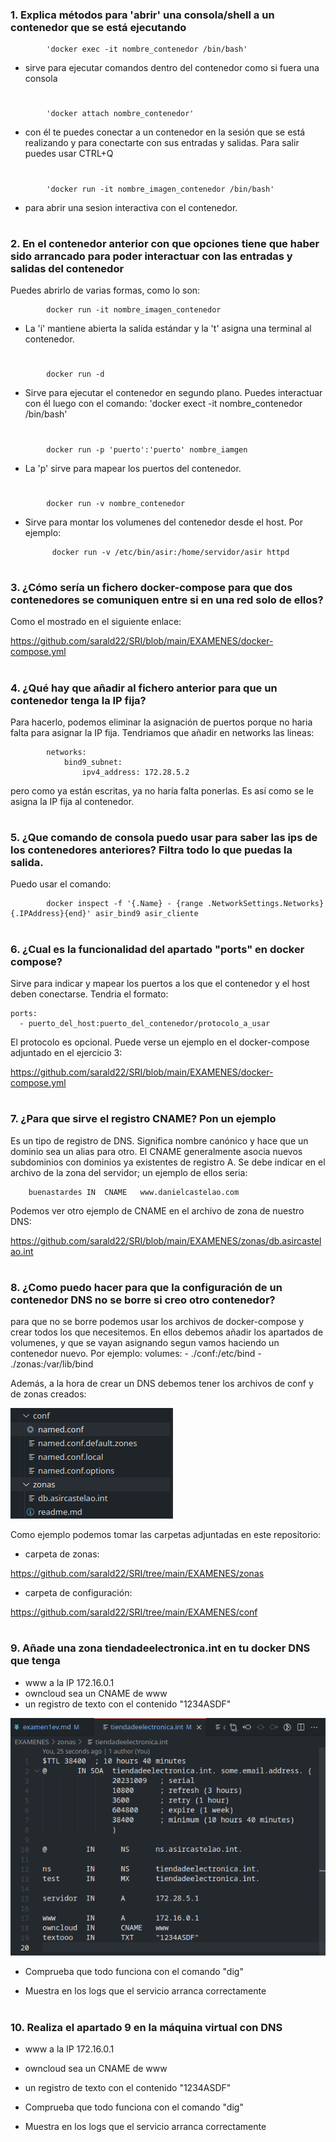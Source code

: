 
### 1. Explica métodos para 'abrir' una consola/shell a un contenedor que se está ejecutando

            'docker exec -it nombre_contenedor /bin/bash'

- sirve para ejecutar comandos dentro del contenedor como si fuera una consola
#
            'docker attach nombre_contenedor'

- con él te puedes conectar a un contenedor en la sesión que se está realizando y para conectarte con sus entradas y salidas. Para salir puedes usar CTRL+Q
#
            'docker run -it nombre_imagen_contenedor /bin/bash'

- para abrir una sesion interactiva con el contenedor.


#

### 2. En el contenedor anterior con que opciones tiene que haber sido arrancado para poder interactuar con las entradas y salidas del contenedor

Puedes abrirlo de varias formas, como lo son:

            docker run -it nombre_imagen_contenedor

- La 'i' mantiene abierta la salida estándar y la 't' asigna una terminal al contenedor.
#
            docker run -d

- Sirve para ejecutar el contenedor en segundo plano. Puedes interactuar con él luego con el comando: 'docker exect -it nombre_contenedor /bin/bash'

#
            docker run -p 'puerto':'puerto' nombre_iamgen

- La 'p' sirve para mapear los puertos del contenedor.
#

            docker run -v nombre_contenedor

- Sirve para montar los volumenes del contenedor desde el host. Por ejemplo:

            docker run -v /etc/bin/asir:/home/servidor/asir httpd


#

### 3. ¿Cómo sería un fichero docker-compose para que dos contenedores se comuniquen entre si en una red solo de ellos?

Como el mostrado en el siguiente enlace:

https://github.com/sarald22/SRI/blob/main/EXAMENES/docker-compose.yml 



#


### 4. ¿Qué hay que añadir al fichero anterior para que un contenedor tenga la IP fija?

Para hacerlo, podemos eliminar la asignación de puertos porque no haria falta para asignar la IP fija. Tendriamos que añadir en networks las lineas:

            networks:
                bind9_subnet:
                    ipv4_address: 172.28.5.2

pero como ya están escritas, ya no haría falta ponerlas. Es así como se le asigna la IP fija al contenedor.



#

### 5. ¿Que comando de consola puedo usar para saber las ips de los contenedores anteriores? Filtra todo lo que puedas la salida.

Puedo usar el comando:

            docker inspect -f '{.Name} - {range .NetworkSettings.Networks}{.IPAddress}{end}' asir_bind9 asir_cliente
 


#


### 6. ¿Cual es la funcionalidad del apartado "ports" en docker compose?

Sirve para indicar y mapear los puertos a los que el contenedor y el host deben conectarse. Tendria el formato:

    ports:
      - puerto_del_host:puerto_del_contenedor/protocolo_a_usar

El protocolo es opcional. Puede verse un ejemplo en el docker-compose adjuntado en el ejercicio 3:

https://github.com/sarald22/SRI/blob/main/EXAMENES/docker-compose.yml


#


### 7. ¿Para que sirve el registro CNAME? Pon un ejemplo

Es un tipo de registro de DNS.
Significa nombre canónico y hace que un dominio sea un alias para otro. El CNAME generalmente asocia nuevos subdominios con dominios ya existentes de registro A.
Se debe indicar en el archivo de la zona del servidor; un ejemplo de ellos seria:

        buenastardes IN  CNAME   www.danielcastelao.com

Podemos ver otro ejemplo de CNAME en el archivo de zona de nuestro DNS:

https://github.com/sarald22/SRI/blob/main/EXAMENES/zonas/db.asircastelao.int


#


### 8. ¿Como puedo hacer para que la configuración de un contenedor DNS no se borre si creo otro contenedor?

para que no se borre podemos usar los archivos de docker-compose y crear todos los que necesitemos. En ellos debemos añadir los apartados de volumenes, y que se vayan asignando segun vamos haciendo un contenedor nuevo. Por ejemplo:
                volumes:
            - ./conf:/etc/bind
            - ./zonas:/var/lib/bind

Además, a la hora de crear un DNS debemos tener los archivos de conf y de zonas creados:

![fotocarpetas](https://github.com/sarald22/SRI/blob/main/EXAMENES/ejericico8.png)

Como ejemplo podemos tomar las carpetas adjuntadas en este repositorio:

- carpeta de zonas:

https://github.com/sarald22/SRI/tree/main/EXAMENES/zonas

- carpeta de configuración:

https://github.com/sarald22/SRI/tree/main/EXAMENES/conf


#


### 9. Añade una zona tiendadeelectronica.int en tu docker DNS que tenga

- www a la IP 172.16.0.1
- owncloud sea un CNAME de www
- un registro de texto con el contenido "1234ASDF"

![fotozona](https://github.com/sarald22/SRI/blob/main/EXAMENES/ejercicio9zona.png)



- Comprueba que todo funciona con el comando "dig"

- Muestra en los logs que el servicio arranca correctamente



#
### 10. Realiza el apartado 9 en la máquina virtual con DNS

- www a la IP 172.16.0.1

- owncloud sea un CNAME de www

- un registro de texto con el contenido "1234ASDF"

- Comprueba que todo funciona con el comando "dig"

- Muestra en los logs que el servicio arranca correctamente


